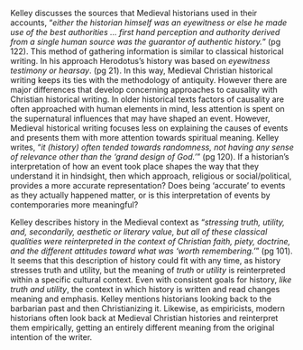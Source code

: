 Kelley discusses the sources that Medieval historians used in their accounts, “*either the historian himself was an eyewitness or else he made use of the best authorities … first hand perception and authority derived from a single human source was the guarantor of authentic history.*” (pg 122).  This method of gathering information is similar to classical historical writing. In his approach Herodotus’s history was based on *eyewitness testimony or hearsay*. (pg 21).  In this way, Medieval Christian historical writing keeps its ties with the methodology of antiquity.  However there are major differences that develop concerning approaches to causality with Christian historical writing.  In older historical texts factors of causality are often approached with human elements in mind, less attention is spent on the supernatural influences that may have shaped an event.  However, Medieval historical writing focuses less on explaining the causes of events and presents them with more attention towards spiritual meaning.  Kelley writes, “*it (history) often tended towards randomness, not having any sense of relevance other than the ‘grand design of God.’*” (pg 120). If a historian’s interpretation of how an event took place shapes the way that they understand it in hindsight, then which approach, religious or social/political, provides a more accurate representation?  Does being ‘accurate’ to events as they actually happened matter, or is this interpretation of events by contemporaries more meaningful?

Kelley describes history in the Medieval context as “*stressing truth, utility, and, secondarily, aesthetic or literary value, but all of these classical qualities were reinterpreted in the context of Christian faith, piety, doctrine, and the different attitudes toward what was ‘worth remembering.’*” (pg 101).  It seems that this description of history could fit with any time, as history stresses truth and utility, but the meaning of *truth* or *utility* is reinterpreted within a specific cultural context. Even with consistent goals for history, *like truth and utility*, the context in which history is written and read changes meaning and emphasis.  Kelley mentions historians looking back to the barbarian past and then Christianizing it.  Likewise, as empiricists, modern historians often look back at Medieval Christian histories and reinterpret them empirically, getting an entirely different meaning from the original intention of the writer.
